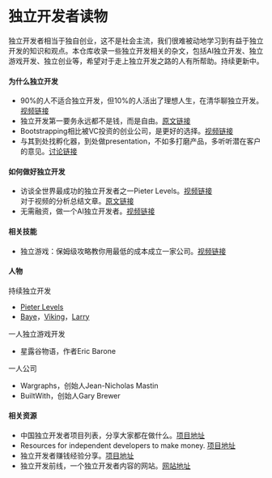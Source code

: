 # 独立开发者读物

独立开发者相当于独自创业，这不是社会主流，我们很难被动地学习到有益于独立开发的知识和观点。本仓库收录一些独立开发相关的杂文，包括AI独立开发、独立游戏开发、独立创业等，希望对于走上独立开发之路的人有所帮助。持续更新中。


#### 为什么独立开发

* 90%的人不适合独立开发，但10%的人活出了理想人生，在清华聊独立开发。 [视频链接](https://www.bilibili.com/video/BV1TS421R7w9)
* 独立开发第一要务永远都不是钱，而是自由。[原文链接](https://x.com/vikingmute/status/1687288711690797056)
* Bootstrapping相比被VC投资的创业公司，是更好的选择。[视频链接](https://www.youtube.com/watch?v=0CDXJ6bMkMY)
* 与其到处找孵化器，到处做presentation，不如多打磨产品，多听听潜在客户的意见。[讨论链接](https://www.1point3acres.com/bbs/thread-1086283-1-1.html)

#### 如何做好独立开发

* 访谈全世界最成功的独立开发者之一Pieter Levels。[视频链接](https://www.youtube.com/watch?v=oFtjKbXKqbg)<br/>
  对于视频的分析总结文章。[原文链接](https://mp.weixin.qq.com/s/PSwC9ad3I73Fj59LpCW6YQ)
* 无需融资，做一个AI独立开发者。[视频链接](https://www.bilibili.com/video/BV1gp421f7Qp)

#### 相关技能

* 独立游戏：保姆级攻略教你用最低的成本成立一家公司。[视频链接](https://www.bilibili.com/video/BV1ev4y1u7vd)

#### 人物

持续独立开发
* [Pieter Levels](https://x.com/levelsio)
* [Baye](https://x.com/waylybaye)，[Viking](https://x.com/vikingmute)，[Larry](https://x.com/Larry_LiDev)

一人独立游戏开发
* 星露谷物语，作者Eric Barone

一人公司
* Wargraphs，创始人Jean-Nicholas Mastin
* BuiltWith，创始人Gary Brewer

#### 相关资源

* 中国独立开发者项目列表，分享大家都在做什么。[项目地址](https://github.com/1c7/chinese-independent-developer)
* Resources for independent developers to make money. [项目地址](https://github.com/mezod/awesome-indie)
* 独立开发者赚钱经验分享。[项目地址](https://github.com/loonggg/DevMoneySharing)
* 独立开发前线，一个独立开发者内容的网站。[网站地址](https://www.91wink.com/)
